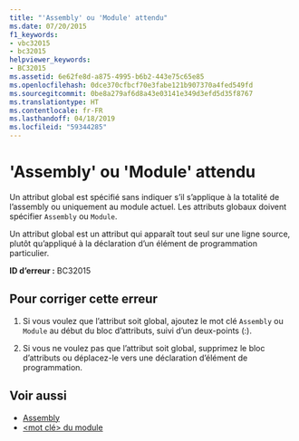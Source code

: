 ```yaml
---
title: "'Assembly' ou 'Module' attendu"
ms.date: 07/20/2015
f1_keywords:
- vbc32015
- bc32015
helpviewer_keywords:
- BC32015
ms.assetid: 6e62fe8d-a875-4995-b6b2-443e75c65e85
ms.openlocfilehash: 0dce370cfbcf70e3fabe121b907370a4fed549fd
ms.sourcegitcommit: 0be8a279af6d8a43e03141e349d3efd5d35f8767
ms.translationtype: HT
ms.contentlocale: fr-FR
ms.lasthandoff: 04/18/2019
ms.locfileid: "59344285"
---
```

# <a name="assembly-or-module-expected"></a>'Assembly' ou 'Module' attendu
Un attribut global est spécifié sans indiquer s’il s’applique à la totalité de l’assembly ou uniquement au module actuel. Les attributs globaux doivent spécifier `Assembly` ou `Module`.  
  
 Un attribut global est un attribut qui apparaît tout seul sur une ligne source, plutôt qu’appliqué à la déclaration d’un élément de programmation particulier.  
  
 **ID d’erreur :** BC32015  
  
## <a name="to-correct-this-error"></a>Pour corriger cette erreur  
  
1. Si vous voulez que l’attribut soit global, ajoutez le mot clé `Assembly` ou `Module` au début du bloc d’attributs, suivi d’un deux-points (:).  
  
2. Si vous ne voulez pas que l’attribut soit global, supprimez le bloc d’attributs ou déplacez-le vers une déclaration d’élément de programmation.  
  
## <a name="see-also"></a>Voir aussi

- [Assembly](../../visual-basic/language-reference/modifiers/assembly.md)
- [\<mot clé> du module](../../visual-basic/language-reference/modifiers/module-keyword.md)
